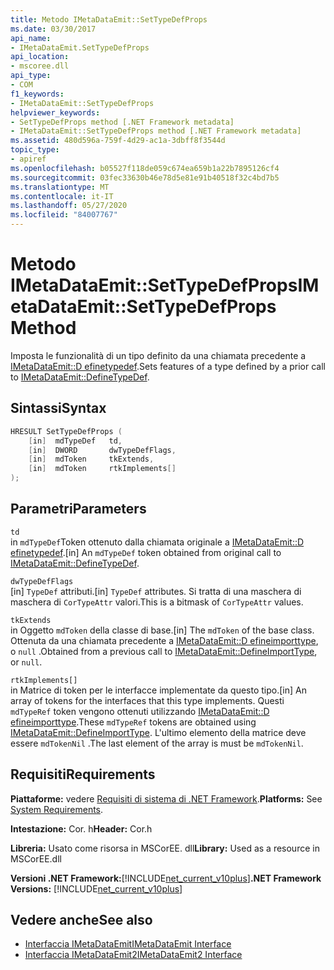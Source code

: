 ```yaml
---
title: Metodo IMetaDataEmit::SetTypeDefProps
ms.date: 03/30/2017
api_name:
- IMetaDataEmit.SetTypeDefProps
api_location:
- mscoree.dll
api_type:
- COM
f1_keywords:
- IMetaDataEmit::SetTypeDefProps
helpviewer_keywords:
- SetTypeDefProps method [.NET Framework metadata]
- IMetaDataEmit::SetTypeDefProps method [.NET Framework metadata]
ms.assetid: 480d596a-759f-4d29-ac1a-3dbff8f3544d
topic_type:
- apiref
ms.openlocfilehash: b05527f118de059c674ea659b1a22b7895126cf4
ms.sourcegitcommit: 03fec33630b46e78d5e81e91b40518f32c4bd7b5
ms.translationtype: MT
ms.contentlocale: it-IT
ms.lasthandoff: 05/27/2020
ms.locfileid: "84007767"
---
```

# <a name="imetadataemitsettypedefprops-method"></a><span data-ttu-id="4a716-102">Metodo IMetaDataEmit::SetTypeDefProps</span><span class="sxs-lookup"><span data-stu-id="4a716-102">IMetaDataEmit::SetTypeDefProps Method</span></span>
<span data-ttu-id="4a716-103">Imposta le funzionalità di un tipo definito da una chiamata precedente a [IMetaDataEmit::D efinetypedef](imetadataemit-definetypedef-method.md).</span><span class="sxs-lookup"><span data-stu-id="4a716-103">Sets features of a type defined by a prior call to [IMetaDataEmit::DefineTypeDef](imetadataemit-definetypedef-method.md).</span></span>  
  
## <a name="syntax"></a><span data-ttu-id="4a716-104">Sintassi</span><span class="sxs-lookup"><span data-stu-id="4a716-104">Syntax</span></span>  
  
```cpp  
HRESULT SetTypeDefProps (  
    [in]  mdTypeDef   td,
    [in]  DWORD       dwTypeDefFlags,
    [in]  mdToken     tkExtends,
    [in]  mdToken     rtkImplements[]
);  
```  
  
## <a name="parameters"></a><span data-ttu-id="4a716-105">Parametri</span><span class="sxs-lookup"><span data-stu-id="4a716-105">Parameters</span></span>  
 `td`  
 <span data-ttu-id="4a716-106">in `mdTypeDef`Token ottenuto dalla chiamata originale a [IMetaDataEmit::D efinetypedef](imetadataemit-definetypedef-method.md).</span><span class="sxs-lookup"><span data-stu-id="4a716-106">[in] An `mdTypeDef` token obtained from original call to [IMetaDataEmit::DefineTypeDef](imetadataemit-definetypedef-method.md).</span></span>  
  
 `dwTypeDefFlags`  
 <span data-ttu-id="4a716-107">[in] `TypeDef` attributi.</span><span class="sxs-lookup"><span data-stu-id="4a716-107">[in] `TypeDef` attributes.</span></span> <span data-ttu-id="4a716-108">Si tratta di una maschera di maschera di `CorTypeAttr` valori.</span><span class="sxs-lookup"><span data-stu-id="4a716-108">This is a bitmask of `CorTypeAttr` values.</span></span>  
  
 `tkExtends`  
 <span data-ttu-id="4a716-109">in Oggetto `mdToken` della classe di base.</span><span class="sxs-lookup"><span data-stu-id="4a716-109">[in] The `mdToken` of the base class.</span></span> <span data-ttu-id="4a716-110">Ottenuta da una chiamata precedente a [IMetaDataEmit::D efineimporttype](imetadataemit-defineimporttype-method.md), o `null` .</span><span class="sxs-lookup"><span data-stu-id="4a716-110">Obtained from a previous call to [IMetaDataEmit::DefineImportType](imetadataemit-defineimporttype-method.md), or `null`.</span></span>  
  
 `rtkImplements[]`  
 <span data-ttu-id="4a716-111">in Matrice di token per le interfacce implementate da questo tipo.</span><span class="sxs-lookup"><span data-stu-id="4a716-111">[in] An array of tokens for the interfaces that this type implements.</span></span> <span data-ttu-id="4a716-112">Questi `mdTypeRef` token vengono ottenuti utilizzando [IMetaDataEmit::D efineimporttype](imetadataemit-defineimporttype-method.md).</span><span class="sxs-lookup"><span data-stu-id="4a716-112">These `mdTypeRef` tokens are obtained using [IMetaDataEmit::DefineImportType](imetadataemit-defineimporttype-method.md).</span></span> <span data-ttu-id="4a716-113">L'ultimo elemento della matrice deve essere `mdTokenNil` .</span><span class="sxs-lookup"><span data-stu-id="4a716-113">The last element of the array is must be `mdTokenNil`.</span></span>  
  
## <a name="requirements"></a><span data-ttu-id="4a716-114">Requisiti</span><span class="sxs-lookup"><span data-stu-id="4a716-114">Requirements</span></span>  
 <span data-ttu-id="4a716-115">**Piattaforme:** vedere [Requisiti di sistema di .NET Framework](../../get-started/system-requirements.md).</span><span class="sxs-lookup"><span data-stu-id="4a716-115">**Platforms:** See [System Requirements](../../get-started/system-requirements.md).</span></span>  
  
 <span data-ttu-id="4a716-116">**Intestazione:** Cor. h</span><span class="sxs-lookup"><span data-stu-id="4a716-116">**Header:** Cor.h</span></span>  
  
 <span data-ttu-id="4a716-117">**Libreria:** Usato come risorsa in MSCorEE. dll</span><span class="sxs-lookup"><span data-stu-id="4a716-117">**Library:** Used as a resource in MSCorEE.dll</span></span>  
  
 <span data-ttu-id="4a716-118">**Versioni .NET Framework:**[!INCLUDE[net_current_v10plus](../../../../includes/net-current-v10plus-md.md)]</span><span class="sxs-lookup"><span data-stu-id="4a716-118">**.NET Framework Versions:** [!INCLUDE[net_current_v10plus](../../../../includes/net-current-v10plus-md.md)]</span></span>  
  
## <a name="see-also"></a><span data-ttu-id="4a716-119">Vedere anche</span><span class="sxs-lookup"><span data-stu-id="4a716-119">See also</span></span>

- [<span data-ttu-id="4a716-120">Interfaccia IMetaDataEmit</span><span class="sxs-lookup"><span data-stu-id="4a716-120">IMetaDataEmit Interface</span></span>](imetadataemit-interface.md)
- [<span data-ttu-id="4a716-121">Interfaccia IMetaDataEmit2</span><span class="sxs-lookup"><span data-stu-id="4a716-121">IMetaDataEmit2 Interface</span></span>](imetadataemit2-interface.md)
